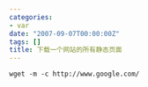 ```yaml
---
categories:
- var
date: "2007-09-07T00:00:00Z"
tags: []
title: 下载一个网站的所有静态页面
---
```


    wget -m -c http://www.google.com/
